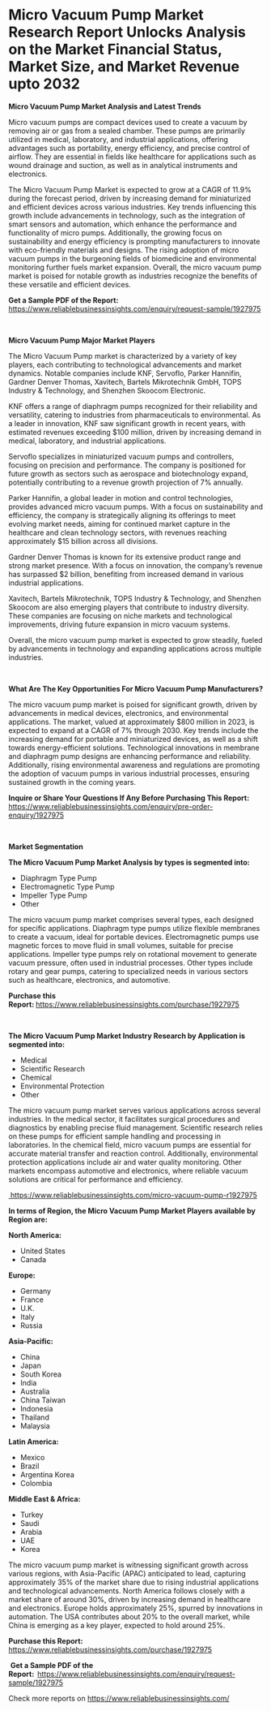 <p><h1>Micro Vacuum Pump Market Research Report Unlocks Analysis on the Market Financial Status, Market Size, and Market Revenue upto 2032</h1></p><p><strong>Micro Vacuum Pump Market Analysis and Latest Trends</strong></p>
<p><p>Micro vacuum pumps are compact devices used to create a vacuum by removing air or gas from a sealed chamber. These pumps are primarily utilized in medical, laboratory, and industrial applications, offering advantages such as portability, energy efficiency, and precise control of airflow. They are essential in fields like healthcare for applications such as wound drainage and suction, as well as in analytical instruments and electronics.</p><p>The Micro Vacuum Pump Market is expected to grow at a CAGR of 11.9% during the forecast period, driven by increasing demand for miniaturized and efficient devices across various industries. Key trends influencing this growth include advancements in technology, such as the integration of smart sensors and automation, which enhance the performance and functionality of micro pumps. Additionally, the growing focus on sustainability and energy efficiency is prompting manufacturers to innovate with eco-friendly materials and designs. The rising adoption of micro vacuum pumps in the burgeoning fields of biomedicine and environmental monitoring further fuels market expansion. Overall, the micro vacuum pump market is poised for notable growth as industries recognize the benefits of these versatile and efficient devices.</p></p>
<p><strong>Get a Sample PDF of the Report:&nbsp;</strong> <a href="https://www.reliablebusinessinsights.com/enquiry/request-sample/1927975?utm_campaign=2820&utm_medium=2&utm_source=Github&utm_content=ia&utm_term=08042025&utm_id=micro-vacuum-pump">https://www.reliablebusinessinsights.com/enquiry/request-sample/1927975</a></p>
<p>&nbsp;</p>
<p><strong>Micro Vacuum Pump Major Market Players</strong></p>
<p><p>The Micro Vacuum Pump market is characterized by a variety of key players, each contributing to technological advancements and market dynamics. Notable companies include KNF, Servoflo, Parker Hannifin, Gardner Denver Thomas, Xavitech, Bartels Mikrotechnik GmbH, TOPS Industry & Technology, and Shenzhen Skoocom Electronic.</p><p>KNF offers a range of diaphragm pumps recognized for their reliability and versatility, catering to industries from pharmaceuticals to environmental. As a leader in innovation, KNF saw significant growth in recent years, with estimated revenues exceeding $100 million, driven by increasing demand in medical, laboratory, and industrial applications.</p><p>Servoflo specializes in miniaturized vacuum pumps and controllers, focusing on precision and performance. The company is positioned for future growth as sectors such as aerospace and biotechnology expand, potentially contributing to a revenue growth projection of 7% annually.</p><p>Parker Hannifin, a global leader in motion and control technologies, provides advanced micro vacuum pumps. With a focus on sustainability and efficiency, the company is strategically aligning its offerings to meet evolving market needs, aiming for continued market capture in the healthcare and clean technology sectors, with revenues reaching approximately $15 billion across all divisions.</p><p>Gardner Denver Thomas is known for its extensive product range and strong market presence. With a focus on innovation, the company’s revenue has surpassed $2 billion, benefiting from increased demand in various industrial applications.</p><p>Xavitech, Bartels Mikrotechnik, TOPS Industry & Technology, and Shenzhen Skoocom are also emerging players that contribute to industry diversity. These companies are focusing on niche markets and technological improvements, driving future expansion in micro vacuum systems.</p><p>Overall, the micro vacuum pump market is expected to grow steadily, fueled by advancements in technology and expanding applications across multiple industries.</p></p>
<p>&nbsp;</p>
<p><strong>What Are The Key Opportunities For Micro Vacuum Pump Manufacturers?</strong></p>
<p><p>The micro vacuum pump market is poised for significant growth, driven by advancements in medical devices, electronics, and environmental applications. The market, valued at approximately $800 million in 2023, is expected to expand at a CAGR of 7% through 2030. Key trends include the increasing demand for portable and miniaturized devices, as well as a shift towards energy-efficient solutions. Technological innovations in membrane and diaphragm pump designs are enhancing performance and reliability. Additionally, rising environmental awareness and regulations are promoting the adoption of vacuum pumps in various industrial processes, ensuring sustained growth in the coming years.</p></p>
<p><strong>Inquire or Share Your Questions If Any Before Purchasing This Report:</strong> <a href="https://www.reliablebusinessinsights.com/enquiry/pre-order-enquiry/1927975?utm_campaign=2820&utm_medium=2&utm_source=Github&utm_content=ia&utm_term=08042025&utm_id=micro-vacuum-pump">https://www.reliablebusinessinsights.com/enquiry/pre-order-enquiry/1927975</a></p>
<p>&nbsp;</p>
<p><strong>Market Segmentation</strong></p>
<p><strong>The Micro Vacuum Pump Market Analysis by types is segmented into:</strong></p>
<p><ul><li>Diaphragm Type Pump</li><li>Electromagnetic Type Pump</li><li>Impeller Type Pump</li><li>Other</li></ul></p>
<p><p>The micro vacuum pump market comprises several types, each designed for specific applications. Diaphragm type pumps utilize flexible membranes to create a vacuum, ideal for portable devices. Electromagnetic pumps use magnetic forces to move fluid in small volumes, suitable for precise applications. Impeller type pumps rely on rotational movement to generate vacuum pressure, often used in industrial processes. Other types include rotary and gear pumps, catering to specialized needs in various sectors such as healthcare, electronics, and automotive.</p></p>
<p><strong>Purchase this Report:&nbsp;</strong><a href="https://www.reliablebusinessinsights.com/purchase/1927975?utm_campaign=2820&utm_medium=2&utm_source=Github&utm_content=ia&utm_term=08042025&utm_id=micro-vacuum-pump">https://www.reliablebusinessinsights.com/purchase/1927975</a></p>
<p>&nbsp;</p>
<p><strong>The Micro Vacuum Pump Market Industry Research by Application is segmented into:</strong></p>
<p><ul><li>Medical</li><li>Scientific Research</li><li>Chemical</li><li>Environmental Protection</li><li>Other</li></ul></p>
<p><p>The micro vacuum pump market serves various applications across several industries. In the medical sector, it facilitates surgical procedures and diagnostics by enabling precise fluid management. Scientific research relies on these pumps for efficient sample handling and processing in laboratories. In the chemical field, micro vacuum pumps are essential for accurate material transfer and reaction control. Additionally, environmental protection applications include air and water quality monitoring. Other markets encompass automotive and electronics, where reliable vacuum solutions are critical for performance and efficiency.</p></p>
<p><a href="https://www.reliablebusinessinsights.com/micro-vacuum-pump-r1927975?utm_campaign=2820&utm_medium=2&utm_source=Github&utm_content=ia&utm_term=08042025&utm_id=micro-vacuum-pump">&nbsp;https://www.reliablebusinessinsights.com/micro-vacuum-pump-r1927975</a></p>
<p><strong>In terms of Region, the Micro Vacuum Pump Market Players available by Region are:</strong></p>
<p>
    <p> <strong> North America: </strong>
        <ul>
            <li>United States</li>
            <li>Canada</li>
        </ul>
        </p> 
    <p> <strong> Europe: </strong>
        <ul>
            <li>Germany</li>
            <li>France</li>
            <li>U.K.</li>
            <li>Italy</li>
            <li>Russia</li>
        </ul>
        </p> 
    <p> <strong> Asia-Pacific: </strong>
        <ul>
            <li>China</li>
            <li>Japan</li>
            <li>South Korea</li>
            <li>India</li>
            <li>Australia</li>
            <li>China Taiwan</li>
            <li>Indonesia</li>
            <li>Thailand</li>
            <li>Malaysia</li>
        </ul>
        </p> 
    <p> <strong> Latin America: </strong>
        <ul>
            <li>Mexico</li>
            <li>Brazil</li>
            <li>Argentina Korea</li>
            <li>Colombia</li>
        </ul>
        </p> 
    <p> <strong> Middle East & Africa: </strong>
        <ul>
            <li>Turkey</li>
            <li>Saudi</li>
            <li>Arabia</li>
            <li>UAE</li>
            <li>Korea</li>
        </ul>
    </p>
    </p>
<p><p>The micro vacuum pump market is witnessing significant growth across various regions, with Asia-Pacific (APAC) anticipated to lead, capturing approximately 35% of the market share due to rising industrial applications and technological advancements. North America follows closely with a market share of around 30%, driven by increasing demand in healthcare and electronics. Europe holds approximately 25%, spurred by innovations in automation. The USA contributes about 20% to the overall market, while China is emerging as a key player, expected to hold around 25%.</p></p>
<p><strong>Purchase this Report: </strong><a href="https://www.reliablebusinessinsights.com/purchase/1927975?utm_campaign=2820&utm_medium=2&utm_source=Github&utm_content=ia&utm_term=08042025&utm_id=micro-vacuum-pump">https://www.reliablebusinessinsights.com/purchase/1927975</a></p>
<p>&nbsp;<strong>Get a Sample PDF of the Report:&nbsp;&nbsp;</strong><a href="https://www.reliablebusinessinsights.com/enquiry/request-sample/1927975?utm_campaign=2820&utm_medium=2&utm_source=Github&utm_content=ia&utm_term=08042025&utm_id=micro-vacuum-pump">https://www.reliablebusinessinsights.com/enquiry/request-sample/1927975</a></p>
<p><strong></strong></p>
<p>Check more reports on <a href="https://www.reliablebusinessinsights.com/?utm_campaign=2820&utm_medium=2&utm_source=Github&utm_content=ia&utm_term=08042025&utm_id=micro-vacuum-pump">https://www.reliablebusinessinsights.com/</a></p>